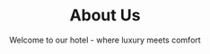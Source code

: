 ---
title: "About Us"
subtitle: "Welcome to our hotel - where luxury meets comfort"
type: "page"
layout: "about"
---